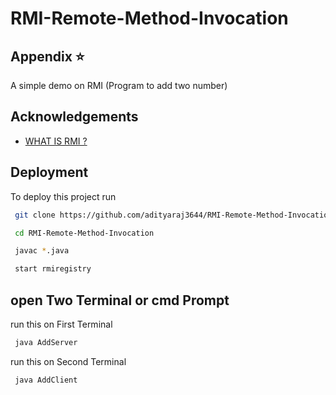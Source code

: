 # RMI-Remote-Method-Invocation


## Appendix ⭐

A simple demo on RMI (Program to add two number)
  
## Acknowledgements

 - [WHAT IS RMI ?](https://docs.oracle.com/javase/7/docs/technotes/guides/rmi/hello/hello-world.html)
 
  
## Deployment

To deploy this project run

```bash
 git clone https://github.com/adityaraj3644/RMI-Remote-Method-Invocation.git
```
```bash
 cd RMI-Remote-Method-Invocation
```
```bash
 javac *.java
```
```bash
 start rmiregistry
```
   open Two Terminal or cmd Prompt
-
run this on First Terminal
```bash
 java AddServer  
```

run this on Second Terminal
```bash
 java AddClient 
```

  
